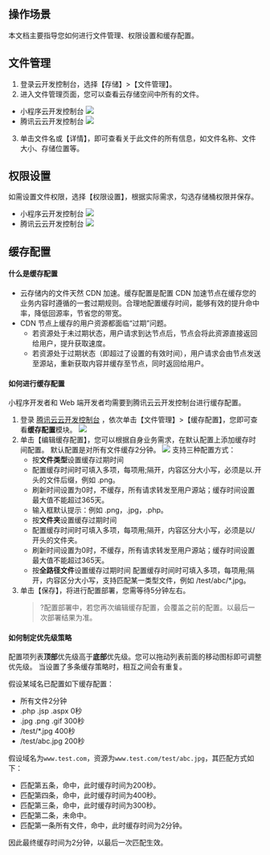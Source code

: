 ## 操作场景
本文档主要指导您如何进行文件管理、权限设置和缓存配置。

## 文件管理
1. 登录云开发控制台，选择【存储】>【文件管理】。
2. 进入文件管理页面，您可以查看云存储空间中所有的文件。
 - 小程序云开发控制台
  ![](https://main.qcloudimg.com/raw/386c1ad4beecb2ac38d40f66a43333b4.png)
 - 腾讯云云开发控制台
  ![](https://main.qcloudimg.com/raw/9fe1a5b83dcb3422693fc0c763c9c6dd.png)
3. 单击文件名或【详情】，即可查看关于此文件的所有信息，如文件名称、文件大小、存储位置等。


## 权限设置
如需设置文件权限，选择【权限设置】，根据实际需求，勾选存储桶权限并保存。
- 小程序云开发控制台
  ![](https://main.qcloudimg.com/raw/537d78a373a8bee2d2d3c8d5a6427b5f.png)
- 腾讯云云开发控制台
  ![](https://main.qcloudimg.com/raw/7ae8270ba923e833f1e2cd6877885377.png)

## 缓存配置
#### 什么是缓存配置
- 云存储内的文件天然 CDN 加速。缓存配置是配置 CDN 加速节点在缓存您的业务内容时遵循的一套过期规则。合理地配置缓存时间，能够有效的提升命中率，降低回源率，节省您的带宽。
- CDN 节点上缓存的用户资源都面临“过期”问题。
	- 若资源处于未过期状态，用户请求到达节点后，节点会将此资源直接返回给用户，提升获取速度。
	- 若资源处于过期状态（即超过了设置的有效时间），用户请求会由节点发送至源站，重新获取内容并缓存至节点，同时返回给用户。

#### 如何进行缓存配置
小程序开发者和 Web 端开发者均需要到腾讯云云开发控制台进行缓存配置。
1. 登录 [腾讯云云开发控制台](https://console.cloud.tencent.com/tcb) ，依次单击【文件管理】>【缓存配置】，您即可查看**缓存配置**模块。
![](https://main.qcloudimg.com/raw/edaf100d6406e042d1ec20652bb6bf88.png)
2. 单击【编辑缓存配置】，您可以根据自身业务需求，在默认配置上添加缓存时间配置。	默认配置是对所有文件缓存2分钟。
![](https://main.qcloudimg.com/raw/36b0bc3e3ff5d6dbea59dbdd12409ebd.png)
支持三种配置方式：
   - 按**文件类型**设置缓存过期时间
    - 配置缓存时间时可填入多项，每项用;隔开，内容区分大小写，必须是以.开头的文件后缀，例如 .png。
    - 刷新时间设置为0时，不缓存，所有请求转发至用户源站；缓存时间设置最大值不能超过365天。
    - 输入框默认提示：例如 .png，.jpg，.php。
   - 按**文件夹**设置缓存过期时间
    - 配置缓存时间时可填入多项，每项用;隔开，内容区分大小写，必须是以/开头的文件夹。
    - 刷新时间设置为0时，不缓存，所有请求转发至用户源站；缓存时间设置最大值不能超过365天。
   - 按**全路径文件**设置缓存过期时间
     配置缓存时间时可填入多项，每项用;隔开，内容区分大小写，支持匹配某一类型文件，例如 /test/abc/*.jpg。
3. 单击【保存】，将进行配置部署，您需等待5分钟左右。
   >?配置部署中，若您再次编辑缓存配置，会覆盖之前的配置。以最后一次部署结果为准。

#### 如何制定优先级策略
配置项列表**顶部**优先级高于**底部**优先级。您可以拖动列表前面的移动图标即可调整优先级。
当设置了多条缓存策略时，相互之间会有重复。
    

 假设某域名已配置如下缓存配置：
- 所有文件2分钟
- .php .jsp .aspx 0秒
- .jpg .png .gif 300秒
- /test/*.jpg 400秒
- /test/abc.jpg 200秒	

假设域名为`www.test.com`，资源为`www.test.com/test/abc.jpg`，其匹配方式如下：
- 匹配第五条，命中，此时缓存时间为200秒。
- 匹配第四条，命中，此时缓存时间为400秒。
- 匹配第三条，命中，此时缓存时间为300秒。
- 匹配第二条，未命中。
- 匹配第一条所有文件，命中，此时缓存时间为2分钟。        
  			

 因此最终缓存时间为2分钟，以最后一次匹配生效。

